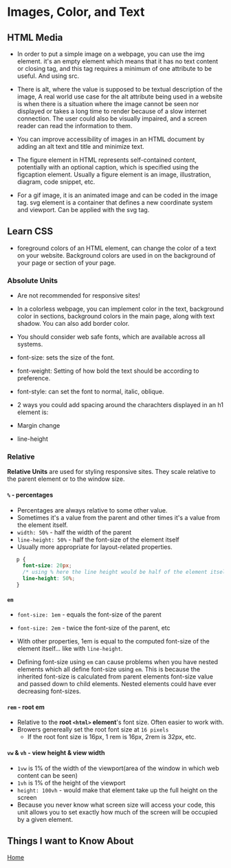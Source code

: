 # Images, Color, and Text

## HTML Media

- In order to put a simple image on a webpage, you can use the img element. it's an empty element which means that it has no text content or closing tag, and this tag requires a minimum of one attribute to be useful. And using src.

- There is alt, where the value is supposed to be textual description of the image, A real world use case for the alt attribute being used in a website is when there is a situation where the image cannot be seen nor displayed or takes a long time to render because of a slow internet connection. The user could also be visually impaired, and a screen reader can read the information to them.

- You can improve accessibility of images in an HTML document by adding an alt text and title and minimize text.

- The figure element in HTML represents self-contained content, potentially with an optional caption, which is specified using the figcaption element. Usually a figure element is an image, illustration, diagram, code snippet, etc.

- For a gif image, it is an animated image and can be coded in the image tag. svg element is a container that defines a new coordinate system and viewport. Can be applied with the svg tag.

## Learn CSS

- foreground colors of an HTML element, can change the color of a text on your website. Background colors are used in on the background of your page or section of your page.

### Absolute Units

- Are not recommended for responsive sites!

- In a colorless webpage, you can implement color in the text, background color in sections, background colors in the main page, along with text shadow. You can also add border color.

- You should consider web safe fonts, which are available across all systems.

- font-size: sets the size of the font.

- font-weight: Setting of how bold the text should be according to preference.

- font-style: can set the font to normal, italic, oblique.

- 2 ways you could add spacing around the charachters displayed in an h1 element is:

- Margin change

- line-height

### Relative

**Relative Units** are used for styling responsive sites. They scale relative to the parent element or to the window size.

#### `%` - percentages

- Percentages are always relative to some other value.
- Sometimes it's a value from the parent and other times it's a value from the element itself.
- `width: 50%` - half the width of the parent
- `line-height: 50%` - half the font-size of the element itself
- Usually more appropriate for layout-related properties.

```css
   p {
     font-size: 20px;
     /* using % here the line height would be half of the element itself */
     line-height: 50%;
   }
```

#### `em`

- `font-size: 1em` - equals the font-size of the parent
- `font-size: 2em` - twice the font-size of the parent, etc
- With other properties, 1em is equal to the computed font-size of the element itself... like with `line-height`.

- Defining font-size using `em` can cause problems when you have nested elements which all define font-size using `em`. This is because the inherited font-size is calculated from parent elements font-size value and passed down to child elements. Nested elements could have ever decreasing font-sizes.

#### `rem` - root em

- Relative to the **root `<html>` element**'s font size. Often easier to work with.
- Browers genereally set the root font size at `16 pixels`
  - If the root font size is 16px, 1 rem is 16px, 2rem is 32px, etc.

#### `vw` & `vh` - view height & view width

- `1vw` is 1% of the width of the viewport(area of the window in which web content can be seen)
- `1vh` is 1% of the height of the viewport
- `height: 100vh` - would make that element take up the full height on the screen
- Because you never know what screen size will access your code, this unit allows you to set exactly how much of the screen will be occupied by a given element.

## Things I want to Know About

[Home](https://keelen-fisher.github.io/new-repository/)